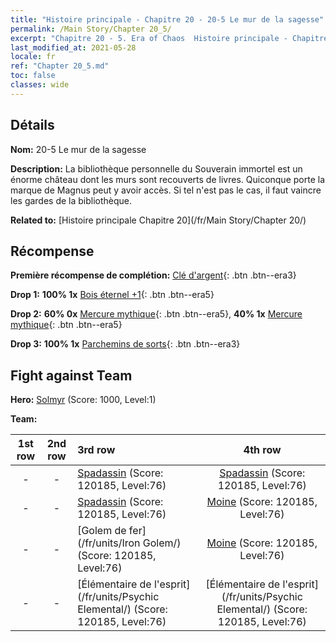 ```yaml
---
title: "Histoire principale - Chapitre 20 - 20-5 Le mur de la sagesse"
permalink: /Main Story/Chapter 20_5/
excerpt: "Chapitre 20 - 5. Era of Chaos  Histoire principale - Chapitre 20_5. 20-5 Le mur de la sagesse"
last_modified_at: 2021-05-28
locale: fr
ref: "Chapter 20_5.md"
toc: false
classes: wide
---
```


## Détails

 **Nom:** 20-5 Le mur de la sagesse

 **Description:** La bibliothèque personnelle du Souverain immortel est un énorme château dont les murs sont recouverts de livres. Quiconque porte la marque de Magnus peut y avoir accès. Si tel n'est pas le cas, il faut vaincre les gardes de la bibliothèque.

 **Related to:** [Histoire principale Chapitre 20](/fr/Main Story/Chapter 20/)

## Récompense

 **Première récompense de complétion:** [Clé d'argent](/ItemsFR/con_693/){: .btn .btn--era3}

 **Drop 1:** **100% 1x** [Bois éternel +1](/ItemsFR/mat_69/){: .btn .btn--era5}

 **Drop 2:** **60% 0x** [Mercure mythique](/ItemsFR/mat_63/){: .btn .btn--era5}, **40% 1x** [Mercure mythique](/ItemsFR/mat_63/){: .btn .btn--era5}

 **Drop 3:** **100% 1x** [Parchemins de sorts](/ItemsFR/con_694/){: .btn .btn--era3}


## Fight against Team
 **Hero:** [Solmyr](/fr/heroes/Solmyr/) (Score: 1000, Level:1)

 **Team:**


  | 1st row | 2nd row | 3rd row | 4th row |
  |:----:|:----:|:----|:----:|
  | - | - | [Spadassin](/fr/units/Swordsman/) (Score: 120185, Level:76)  | [Spadassin](/fr/units/Swordsman/) (Score: 120185, Level:76)  |
  | - | - | [Spadassin](/fr/units/Swordsman/) (Score: 120185, Level:76)  | [Moine](/fr/units/Monk/) (Score: 120185, Level:76)  |
  | - | - | [Golem de fer](/fr/units/Iron Golem/) (Score: 120185, Level:76)  | [Moine](/fr/units/Monk/) (Score: 120185, Level:76)  |
  | - | - | [Élémentaire de l'esprit](/fr/units/Psychic Elemental/) (Score: 120185, Level:76)  | [Élémentaire de l'esprit](/fr/units/Psychic Elemental/) (Score: 120185, Level:76)  |


